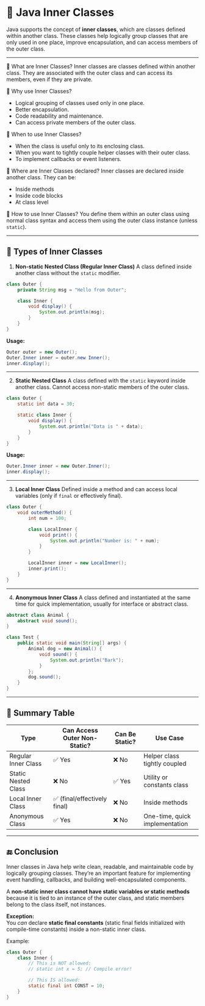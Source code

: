 # 📘 Java Inner Classes

Java supports the concept of **inner classes**, which are classes defined within another class. These classes help logically group classes that are only used in one place, improve encapsulation, and can access members of the outer class.

---

🔹 What are Inner Classes?
Inner classes are classes defined within another class. They are associated with the outer class and can access its members, even if they are private.

🔹 Why use Inner Classes?

- Logical grouping of classes used only in one place.
- Better encapsulation.
- Code readability and maintenance.
- Can access private members of the outer class.

🔹 When to use Inner Classes?

- When the class is useful only to its enclosing class.
- When you want to tightly couple helper classes with their outer class.
- To implement callbacks or event listeners.

🔹 Where are Inner Classes declared?
Inner classes are declared inside another class. They can be:

- Inside methods
- Inside code blocks
- At class level

🔹 How to use Inner Classes?
You define them within an outer class using normal class syntax and access them using the outer class instance (unless `static`).

---

## 🧩 Types of Inner Classes

1. **Non-static Nested Class (Regular Inner Class)**
A class defined inside another class without the `static` modifier.

```java
class Outer {
    private String msg = "Hello from Outer";

    class Inner {
        void display() {
            System.out.println(msg);
        }
    }
}
```

**Usage:**

```java
Outer outer = new Outer();
Outer.Inner inner = outer.new Inner();
inner.display();
```

---

2. **Static Nested Class**
A class defined with the `static` keyword inside another class. Cannot access non-static members of the outer class.

```java
class Outer {
    static int data = 30;

    static class Inner {
        void display() {
            System.out.println("Data is " + data);
        }
    }
}
```

**Usage:**

```java
Outer.Inner inner = new Outer.Inner();
inner.display();
```

---

3. **Local Inner Class**
Defined inside a method and can access local variables (only if `final` or effectively final).

```java
class Outer {
    void outerMethod() {
        int num = 100;

        class LocalInner {
            void print() {
                System.out.println("Number is: " + num);
            }
        }

        LocalInner inner = new LocalInner();
        inner.print();
    }
}
```

---

4. **Anonymous Inner Class**
A class defined and instantiated at the same time for quick implementation, usually for interface or abstract class.

```java
abstract class Animal {
    abstract void sound();
}

class Test {
    public static void main(String[] args) {
        Animal dog = new Animal() {
            void sound() {
                System.out.println("Bark");
            }
        };
        dog.sound();
    }
}
```

---

## 📝 Summary Table

| Type                | Can Access Outer Non-Static? | Can Be Static? | Use Case                        |
|---------------------|------------------------------|----------------|---------------------------------|
| Regular Inner Class | ✅ Yes                        | ❌ No          | Helper class tightly coupled    |
| Static Nested Class | ❌ No                         | ✅ Yes         | Utility or constants class      |
| Local Inner Class   | ✅ (final/effectively final) | ❌ No          | Inside methods                  |
| Anonymous Class     | ✅ Yes                        | ❌ No          | One-time, quick implementation  |

---

## 🔚 Conclusion

Inner classes in Java help write clean, readable, and maintainable code by logically grouping classes. They’re an important feature for implementing event handling, callbacks, and building well-encapsulated components.


A **non-static inner class cannot have static variables or static methods** because it is tied to an instance of the outer class, and static members belong to the class itself, not instances.

**Exception:**  
You *can* declare **static final constants** (static final fields initialized with compile-time constants) inside a non-static inner class.

Example:

```java
class Outer {
    class Inner {
        // This is NOT allowed:
        // static int x = 5; // Compile error!

        // This IS allowed:
        static final int CONST = 10;
    }
}
